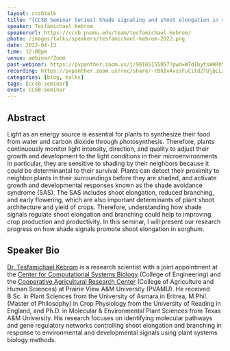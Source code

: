 ```yaml
---
layout: ccsbtalk
title: "[CCSB Seminar Series] Shade signaling and shoot elongation in sorghum"
speaker: Tesfamichael Kebrom
speakerurl: https://ccsb.pvamu.edu/team/tesfamichael-kebrom/
photo: /images/talks/speakers/tesfamichael-kebrom-2022.png
date: 2022-04-13
time: 12:00pm
venue: webinar/Zoom
past-webinar: https://pvpanther.zoom.us/j/98165155057?pwd=WTdIbytsWHRhSFpXVXM1T1R1YkpPUT09
recording: https://pvpanther.zoom.us/rec/share/-rBhIvAvssFuCitd2TUjbLLz4RSCso3JmkJfIpV4O5_dxqJ3PrwYmg3pELb_xch2._V_VtykFFc9yx9_t
categories: [blog, talks]
tags: [ccsb-seminar]
event: CCSB-Seminar
---
```



## Abstract

Light as an energy source is essential for plants to synthesize their food from water and carbon dioxide through photosynthesis. Therefore, plants continuously monitor light intensity, direction, and quality to adjust their growth and development to the light conditions in their microenvironments. In particular, they are sensitive to shading by their neighbors because it could be determinantal to their survival. Plants can detect their proximity to neighbor plants in their surroundings before they are shaded, and activate growth and developmental responses known as the shade avoidance syndrome (SAS). The SAS includes shoot elongation, reduced branching, and early flowering, which are also important determinants of plant shoot architecture and yield of crops. Therefore, understanding how shade signals regulate shoot elongation and branching could help to improving crop production and productivity. In this seminar, I will present our research progress on how shade signals promote shoot elongation in sorghum.



## Speaker Bio
[Dr. Tesfamichael Kebrom](https://ccsb.pvamu.edu/team/tesfamichael-kebrom/) is a research scientist with a joint appointment at the [Center for Computational Systems Biology](https://ccsb.pvamu.edu) (College of Engineering) and the [Cooperative Agricultural Research Center](https://www.pvamu.edu/cahs/carc/) (College of Agriculture and Human Sciences) at Prairie View A&M University (PVAMU). He received B.Sc. in Plant Sciences from the University of Asmara in Eritrea, M.Phil. (Master of Philosophy) in Crop Physiology from the University of Reading in England, and Ph.D. in Molecular & Environmental Plant Sciences from Texas A&M University. His research focuses on identifying molecular pathways and gene regulatory networks controlling shoot elongation and branching in response to environmental and developmental signals using plant systems biology methods. 

